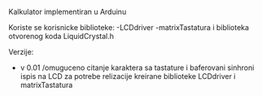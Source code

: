 Kalkulator implementiran u Arduinu

Koriste se korisnicke biblioteke:
    -LCDdriver
    -matrixTastatura
i biblioteka otvorenog koda LiquidCrystal.h

Verzije:
 - v 0.01 /omuguceno citanje karaktera sa tastature i baferovani sinhroni ispis na LCD za potrebe relizacije kreirane biblioteke LCDdriver i       matrixTastatura


